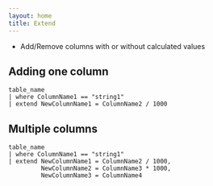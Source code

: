 ```yaml
---
layout: home
title: Extend
---
```


- Add/Remove columns with or without calculated values

## Adding one column

```KQL
table_name
| where ColumnName1 == "string1"
| extend NewColumnName1 = ColumnName2 / 1000
```

## Multiple columns

```KQL
table_name
| where ColumnName1 == "string1"
| extend NewColumnName1 = ColumnName2 / 1000,
         NewColumnName2 = ColumnName3 * 1000,
         NewColumnName3 = ColumnName4 
```
